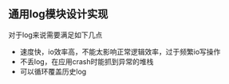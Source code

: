 ## 通用log模块设计实现

对于log来说需要满足如下几点
- 速度快，io效率高，不能太影响正常逻辑效率，过于频繁io写操作
- 不丢log，在应用crash时能抓到异常的堆栈
- 可以循环覆盖历史log
